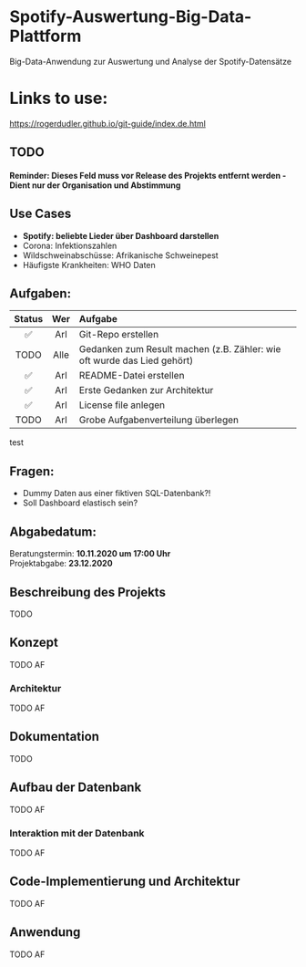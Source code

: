 # Spotify-Auswertung-Big-Data-Plattform

Big-Data-Anwendung zur Auswertung und Analyse der Spotify-Datensätze

# Links to use:
https://rogerdudler.github.io/git-guide/index.de.html

## TODO

#### Reminder: Dieses Feld muss vor Release des Projekts entfernt werden - Dient nur der Organisation und Abstimmung

## Use Cases

- **Spotify: beliebte Lieder über Dashboard darstellen**
- Corona: Infektionszahlen
- Wildschweinabschüsse: Afrikanische Schweinepest
- Häufigste Krankheiten: WHO Daten

## Aufgaben:

|       Status       |    Wer    | Aufgabe                                                                 |
| :----------------: | :-------: | :---------------------------------------------------------------------- |
| :white_check_mark: |    Arl    | Git-Repo erstellen                                                      |
|        TODO        |   Alle    | Gedanken zum Result machen (z.B. Zähler: wie oft wurde das Lied gehört) |
| :white_check_mark: |    Arl    | README-Datei erstellen                                                  |
| :white_check_mark: |    Arl    | Erste Gedanken zur Architektur                                          |
| :white_check_mark: |    Arl    | License file anlegen                                                    |
|        TODO        |    Arl    | Grobe Aufgabenverteilung überlegen                                      |
test

## Fragen:

- Dummy Daten aus einer fiktiven SQL-Datenbank?!
- Soll Dashboard elastisch sein?

## Abgabedatum:

Beratungstermin: **10.11.2020 um 17:00 Uhr** <br/>
Projektabgabe: **23.12.2020**

## Beschreibung des Projekts

TODO

## Konzept

TODO AF

### Architektur

TODO AF

## Dokumentation

TODO

## Aufbau der Datenbank

TODO AF

### Interaktion mit der Datenbank

TODO AF

## Code-Implementierung und Architektur

TODO AF

## Anwendung

TODO AF
